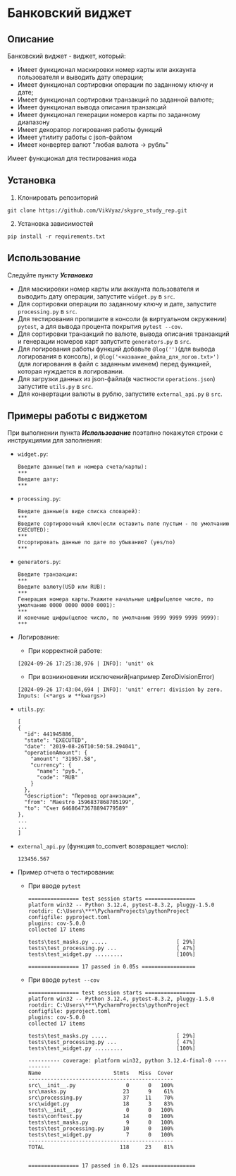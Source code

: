 # Банковский виджет

## Описание

Банковский виджет - виджет, который:
* Имеет функционал маскировки номер карты или аккаунта пользователя и выводить дату операции;
* Имеет функционал сортировки операции по заданному ключу и дате;
* Имеет функционал сортировки транзакций по заданной валюте;
* Имеет функционал вывода описания транзакций
* Имеет функционал генерации номеров карты по заданному диапазону
* Имеет декоратор логирования работы функций
* Имеет утилиту работы с json-файлом
* Имеет конвертер валют "любая валюта -> рубль"


Имеет функционал для тестирования кода

## Установка

1. Клонировать репозиторий
  ```
  git clone https://github.com/VikVyaz/skypro_study_rep.git
  ```
2. Установка зависимостей
  ````
  pip install -r requirements.txt
  ````

## Использование

Следуйте пункту ***Установка***

* Для маскировки номер карты или аккаунта пользователя и выводить дату операции, запустите `widget.py` в `src`.
* Для сортировки операции по заданному ключу и дате, запустите `processing.py` в `src`.
* Для тестирования пропишите в консоли (в виртуальном окружении) `pytest`,
а для вывода процента покрытия `pytest --cov`.
* Для сортировки транзакций по валюте, вывода описания транзакций и генерации
номеров карт запустите `generators.py` в `src`.
* Для логирования работы функций добавьте `@log('')`(для вывода логирования в консоль),
и `@log('<название_файла_для_логов.txt>')`(для логирования в файл с заданным именем)
перед функцией, которая нуждается в логировании.
* Для загрузки данных из json-файла(в частности `operations.json`) запустите `utils.py` в `src`.
* Для конвертации валюты в рублю, запустите `external_api.py` в `src`.

## Примеры работы с виджетом

При выполнении пункта ***Использование*** поэтапно покажутся строки с инструкциями для заполнения:

* `widget.py`:
  ````
  Введите данные(тип и номера счета/карты):
  ***
  Введите дату:
  ***
  ````
* `processing.py`:
  ````
  Введите данные(в виде списка словарей):
  ***
  Введите сортировочный ключ(если оставить поле пустым - по умолчанию EXECUTED):
  ***
  Отсортировать данные по дате по убыванию? (yes/no)
  ***
  ````
* `generators.py`:
  ````
  Введите транзакции: 
  ***
  Введите валюту(USD или RUB): 
  ***
  Генерация номера карты.Укажите начальные цифры(целое число, по умолчанию 0000 0000 0000 0001): 
  ***
  И конечные цифры(целое число, по умолчанию 9999 9999 9999 9999): 
  ***
  ````

* Логирование:
  * При корректной работе:
  ```
  [2024-09-26 17:25:38,976 | INFO]: 'unit' ok
  ```
  * При возникновении исключений(например ZeroDivisionError)
  ```
  [2024-09-26 17:43:04,694 | INFO]: 'unit' error: division by zero. Inputs: (<*args и **kwargs>)
  ```

* `utils.py`:
  ```
  [
  {
    "id": 441945886,
    "state": "EXECUTED",
    "date": "2019-08-26T10:50:58.294041",
    "operationAmount": {
      "amount": "31957.58",
      "currency": {
        "name": "руб.",
        "code": "RUB"
      }
    },
    "description": "Перевод организации",
    "from": "Maestro 1596837868705199",
    "to": "Счет 64686473678894779589"
  },
  ...
  ...
  ]
  ```

* `external_api.py` (функция to_convert возвращает число):
  ```
  123456.567
  ```

* Пример отчета о тестировании:
  * При вводе `pytest`
    ```
    ================ test session starts ================
    platform win32 -- Python 3.12.4, pytest-8.3.2, pluggy-1.5.0
    rootdir: C:\Users\***\PycharmProjects\pythonProject
    configfile: pyproject.toml
    plugins: cov-5.0.0
    collected 17 items                                   
  
    tests\test_masks.py .....                      [ 29%]
    tests\test_processing.py ...                   [ 47%]
    tests\test_widget.py .........                 [100%]
  
    ================ 17 passed in 0.05s =================
    ```
  * При вводе `pytest --cov`
    ````
    ================ test session starts ================
    platform win32 -- Python 3.12.4, pytest-8.3.2, pluggy-1.5.0
    rootdir: C:\Users\***\PycharmProjects\pythonProject
    configfile: pyproject.toml
    plugins: cov-5.0.0
    collected 17 items                                   

    tests\test_masks.py .....                      [ 29%] 
    tests\test_processing.py ...                   [ 47%]
    tests\test_widget.py .........                 [100%]
      
    ---------- coverage: platform win32, python 3.12.4-final-0 -----------
    Name                       Stmts   Miss  Cover        
    ----------------------------------------------        
    src\__init__.py                0      0   100%        
    src\masks.py                  23      9    61%        
    src\processing.py             37     11    70%        
    src\widget.py                 18      3    83%        
    tests\__init__.py              0      0   100%        
    tests\conftest.py             14      0   100%        
    tests\test_masks.py            9      0   100%        
    tests\test_processing.py      10      0   100%        
    tests\test_widget.py           7      0   100%        
    ----------------------------------------------        
    TOTAL                        118     23    81%        


    ================ 17 passed in 0.12s =================
    ````